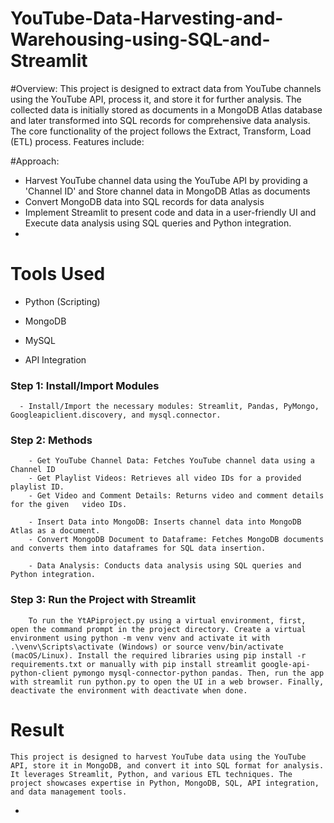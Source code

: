 # YouTube-Data-Harvesting-and-Warehousing-using-SQL-and-Streamlit

#Overview:
  This project is designed to extract data from YouTube channels using the YouTube API, process it, and store it for further analysis. The collected data is initially stored as documents in a MongoDB Atlas database and later transformed into SQL records for comprehensive data analysis. The core functionality of the project follows the Extract, Transform, Load (ETL) process. Features include:

#Approach:

  - Harvest YouTube channel data using the YouTube API by providing a 'Channel ID' and Store channel data in MongoDB Atlas as documents
  -  Convert MongoDB data into SQL records for data analysis
  -  Implement Streamlit to present code and data in a user-friendly UI and Execute data analysis using SQL queries and Python integration.
  -  
# Tools Used 

   - Python (Scripting)
     
   - MongoDB
     
   - MySQL
     
   - API Integration

### Step 1: Install/Import Modules
      
      - Install/Import the necessary modules: Streamlit, Pandas, PyMongo, Googleapiclient.discovery, and mysql.connector.

### Step 2: Methods

        - Get YouTube Channel Data: Fetches YouTube channel data using a Channel ID
        - Get Playlist Videos: Retrieves all video IDs for a provided playlist ID.
        - Get Video and Comment Details: Returns video and comment details for the given   video IDs.

        - Insert Data into MongoDB: Inserts channel data into MongoDB Atlas as a document.
        - Convert MongoDB Document to Dataframe: Fetches MongoDB documents and converts them into dataframes for SQL data insertion.

        - Data Analysis: Conducts data analysis using SQL queries and Python integration.

### Step 3: Run the Project with Streamlit

        To run the YtAPiproject.py using a virtual environment, first, open the command prompt in the project directory. Create a virtual environment using python -m venv venv and activate it with .\venv\Scripts\activate (Windows) or source venv/bin/activate (macOS/Linux). Install the required libraries using pip install -r requirements.txt or manually with pip install streamlit google-api-python-client pymongo mysql-connector-python pandas. Then, run the app with streamlit run python.py to open the UI in a web browser. Finally, deactivate the environment with deactivate when done.

# Result
    This project is designed to harvest YouTube data using the YouTube API, store it in MongoDB, and convert it into SQL format for analysis. It leverages Streamlit, Python, and various ETL techniques. The project showcases expertise in Python, MongoDB, SQL, API integration, and data management tools. 
  -
    
  
